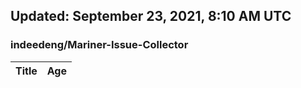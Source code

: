 ## Updated: September 23, 2021, 8:10 AM UTC


### indeedeng/Mariner-Issue-Collector
|**Title**|**Age**|
|:----|:----|